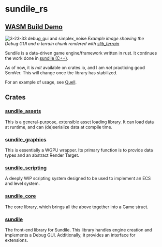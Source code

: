 # sundile_rs

## [WASM Build Demo](https://ada-x64.itch.io/sundile-wasm-test)

![3-23-33 debug_gui and simplex_noise](https://user-images.githubusercontent.com/41482263/160485247-2a29fbbb-2f11-4faf-8d1b-2e340250ac71.PNG)
*Example image showing the Debug GUI and a terrain chunk rendered with [slib_terrain](https://github.com/ada-rose-dev/quell_lib/tree/main/terrain)*

Sundile is a data-driven game engine/framework written in rust. It continues the work done in [sundile (C++)](https://github.com/ada-rose-dev/sundile).

As of now, it is *not* available on crates.io, and I am *not* practicing good SemVer. This will change once the library has stabilized.

For an example of usage, see [Quell](https://github.com/ada-rose-dev/quell).

## Crates

### [sundile_assets](https://github.com/ada-rose-dev/sundile_rs/tree/main/assets)
This is a general-purpose, extensible asset loading library. It can load data at runtime, and can (de)serialize data at compile time.

### [sundile_graphics](https://github.com/ada-rose-dev/sundile_rs/tree/main/graphics)
This is essentially a WGPU wrapper. Its primary function is to provide data types and an abstract Render Target.

### [sundile_scripting](https://github.com/ada-rose-dev/sundile_rs/tree/main/scripting)
A deeply WIP scripting system designed to be used to implement an ECS and level system.

### [sundile_core](https://github.com/ada-rose-dev/sundile_rs/tree/main/core)
The core library, which brings all the above together into a Game struct.

### [sundile](https://github.com/ada-rose-dev/sundile_rs/tree/main/frontend)
The front-end library for Sundile. This library handles engine creation and implements a Debug GUI. Additionally, it provides an interface for extensions.

